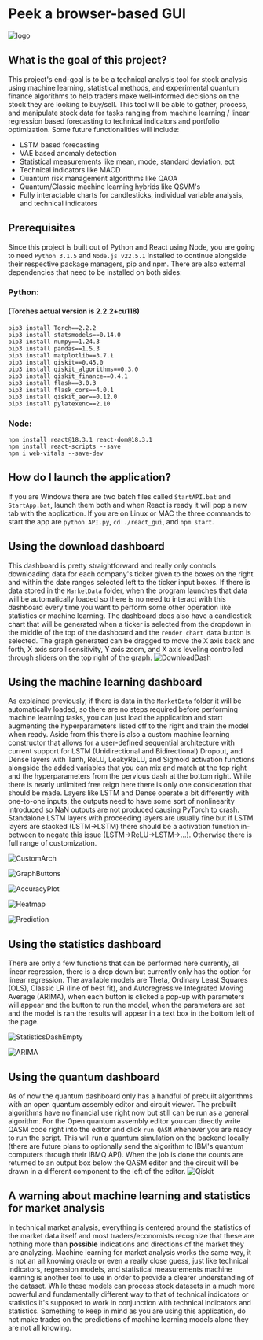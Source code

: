 # Peek a browser-based GUI
![logo](react_gui/public/logo.png)








## What is the goal of this project?
This project's end-goal is to be a technical analysis tool for stock analysis using machine learning, statistical methods, and experimental quantum finance algorithms to help traders make well-informed decisions on the stock they are looking to buy/sell. This tool will be able to gather, process, and manipulate stock data for tasks ranging from machine learning / linear regression based forecasting to technical indicators and portfolio optimization. Some future functionalities will include:


- LSTM based forecasting
- VAE based anomaly detection
- Statistical measurements like mean, mode, standard deviation, ect
- Technical indicators like MACD
- Quantum risk management algorithms like QAOA
- Quantum/Classic machine learning hybrids like QSVM's
- Fully interactable charts for candlesticks, individual variable analysis, and technical indicators






## Prerequisites
Since this project is built out of Python and React using Node, you are going to need `Python 3.1.5` and `Node.js v22.5.1` installed to continue alongside their respective package managers, pip and npm. There are also external dependencies that need to be installed on both sides:


### Python:
#### (Torches actual version is 2.2.2+cu118)
```
pip3 install Torch==2.2.2
pip3 install statsmodels==0.14.0
pip3 install numpy==1.24.3
pip3 install pandas==1.5.3
pip3 install matplotlib==3.7.1
pip3 install qiskit==0.45.0
pip3 install qiskit_algorithms==0.3.0
pip3 install qiskit_finance==0.4.1
pip3 install flask==3.0.3
pip3 install flask_cors==4.0.1
pip3 install qiskit_aer==0.12.0
pip3 install pylatexenc==2.10
```
### Node:
```
npm install react@18.3.1 react-dom@18.3.1
npm install react-scripts --save
npm i web-vitals --save-dev
```
## How do I launch the application?
If you are Windows there are two batch files called `StartAPI.bat` and `StartApp.bat`, launch them both and when React is ready it will pop a new tab with the application. If you are on Linux or MAC the three commands to start the app are `python API.py`, `cd ./react_gui`, and `npm start`.


## Using the download dashboard
This dashboard is pretty straightforward and really only controls downloading data for each company's ticker given to the boxes on the right and within the date ranges selected left to the ticker input boxes. If there is data stored in the `MarketData` folder, when the program launches that data will be automatically loaded so there is no need to interact with this dashboard every time you want to perform some other operation like statistics or machine learning. The dashboard does also have a candlestick chart that will be generated when a ticker is selected from the dropdown in the middle of the top of the dashboard and the `render chart data` button is selected. The graph generated can be dragged to move the X axis back and forth, X axis scroll sensitivity, Y axis zoom, and X axis leveling controlled through sliders on the top right of the graph.
![DownloadDash](ExampleImages/Candlestick.png)


## Using the machine learning dashboard
As explained previously, if there is data in the `MarketData` folder it will be automatically loaded, so there are no steps required before performing machine learning tasks, you can just load the application and start augmenting the hyperparameters listed off to the right and train the model when ready. Aside from this there is also a custom machine learning constructor that allows for a user-defined sequential architecture with current support for LSTM (Unidirectional and Bidirectional) Dropout, and Dense layers with Tanh, ReLU, LeakyReLU, and Sigmoid activation functions alongside the added variables that you can mix and match at the top right and the hyperparameters from the pervious dash at the bottom right. While there is nearly unlimited free reign here there is only one consideration that should be made. Layers like LSTM and Dense operate a bit differently with one-to-one inputs, the outputs need to have some sort of nonlinearity introduced so NaN outputs are not produced causing PyTorch to crash. Standalone LSTM layers with proceeding layers are usually fine but if LSTM layers are stacked (LSTM->LSTM) there should be a activation function in-between to negate this issue (LSTM->ReLU->LSTM->...). Otherwise there is full range of customization.

![CustomArch](ExampleImages/customarch.png)

![GraphButtons](ExampleImages/graphbuttons.png)

![AccuracyPlot](ExampleImages/fullscaleaccuracy.png)

![Heatmap](ExampleImages/heatmap.png)

![Prediction](ExampleImages/predictioncandle.png)


## Using the statistics dashboard
There are only a few functions that can be performed here currently, all linear regression, there is a drop down but currently only has the option for linear regression. The available models are Theta, Ordinary Least Squares (OLS), Classic LR (line of best fit), and Autoregressive Integrated Moving Average (ARIMA), when each button is clicked a pop-up with parameters will appear and the button to run the model, when the parameters are set and the model is ran the results will appear in a text box in the bottom left of the page.


![StatisticsDashEmpty](ExampleImages/statistics.png)


![ARIMA](ExampleImages/ARIMA.png)


## Using the quantum dashboard
As of now the quantum dashboard only has a handful of prebuilt algorithms with an open quantum assembly editor and circuit viewer. The prebuilt algorithms have no financial use right now but still can be run as a general algorithm. For the Open quantum assembly editor you can directly write QASM code right into the editor and click `run QASM` whenever you are ready to run the script. This will run a quantum simulation on the backend locally (there are future plans to optionally send the algorithm to IBM's quantum computers through their IBMQ API). When the job is done the counts are returned to an output box below the QASM editor and the circuit will be drawn in a different component to the left of the editor.
![Qiskit](ExampleImages/Qiskit.png)


## A warning about machine learning and statistics for market analysis
In technical market analysis, everything is centered around the statistics of the market data itself and most traders/economists recognize that these are nothing more than **possible** indications and directions of the market they are analyzing. Machine learning for market analysis works the same way, it is not an all knowing oracle or even a really close guess, just like technical indicators, regression models, and statistical measurements machine learning is another tool to use in order to provide a clearer understanding of the dataset. While these models can process stock datasets in a much more powerful and fundamentally different way to that of technical indicators or statistics it's supposed to work in conjunction with technical indicators and statistics. Something to keep in mind as you are using this application, do not make trades on the predictions of machine learning models alone they are not all knowing.